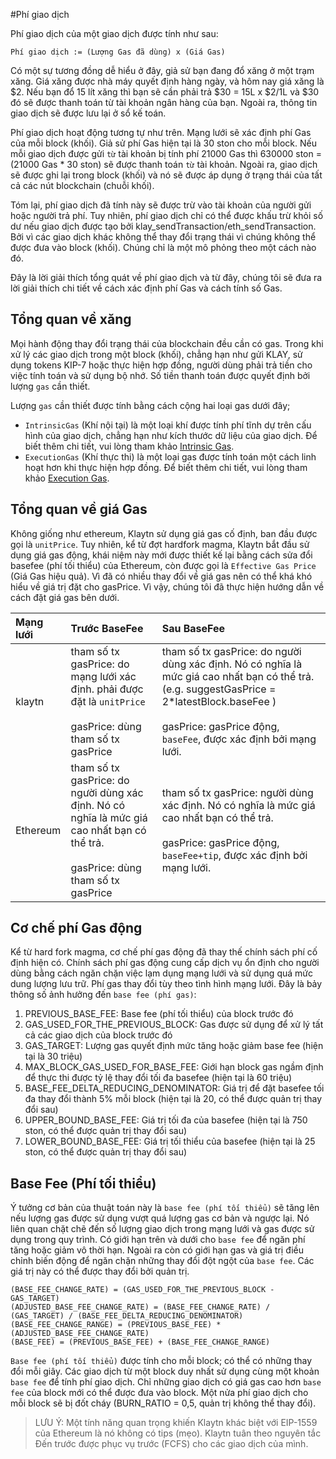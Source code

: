 #Phí giao dịch

Phí giao dịch của một giao dịch được tính như sau:

```text
Phí giao dịch := (Lượng Gas đã dùng) x (Giá Gas)
```

Có một sự tương đồng dễ hiểu ở đây, giả sử bạn đang đổ xăng ở một trạm xăng. Giá xăng được nhà máy quyết định hàng ngày, và hôm nay giá xăng là $2. Nếu bạn đổ 15 lít xăng thì bạn sẽ cần phải trả $30 = 15L x $2/1L và $30 đó sẽ được thanh toán từ tài khoản ngân hàng của bạn. Ngoài ra, thông tin giao dịch sẽ được lưu lại ở sổ kế toán.

Phí giao dịch hoạt động tương tự như trên. Mạng lưới sẽ xác định phí Gas của mỗi block (khối). Giả sử phí Gas hiện tại là 30 ston cho mỗi block. Nếu mỗi giao dịch được gửi `từ` tài khoản bị tính phí 21000 Gas thì 630000 ston = (21000 Gas * 30 ston) sẽ được thanh toán `từ` tài khoản. Ngoài ra, giao dịch sẽ được ghi lại trong block (khối) và nó sẽ được áp dụng ở trạng thái của tất cả các nút blockchain (chuỗi khối).

Tóm lại, phí giao dịch đã tính này sẽ được trừ vào tài khoản của người gửi hoặc người trả phí. Tuy nhiên, phí giao dịch chỉ có thể được khấu trừ khỏi số dư nếu giao dịch được tạo bởi klay_sendTransaction/eth_sendTransaction. Bởi vì các giao dịch khác không thể thay đổi trạng thái vì chúng không thể được đưa vào block (khối). Chúng chỉ là một mô phỏng theo một cách nào đó.

Đây là lời giải thích tổng quát về phí giao dịch và từ đây, chúng tôi sẽ đưa ra lời giải thích chi tiết về cách xác định phí Gas và cách tính số Gas.

## Tổng quan về xăng <a id="gas-overview"></a>

Mọi hành động thay đổi trạng thái của blockchain đều cần có gas. Trong khi xử lý các giao dịch trong một block (khối), chẳng hạn như gửi KLAY, sử dụng tokens KIP-7 hoặc thực hiện hợp đồng, người dùng phải trả tiền cho việc tính toán và sử dụng bộ nhớ. Số tiền thanh toán được quyết định bởi lượng `gas` cần thiết.

Lượng `gas` cần thiết được tính bằng cách cộng hai loại gas dưới đây;

* `IntrinsicGas` (Khí nội tại) là một loại khí được tính phí tĩnh dự trên cấu hình của giao dịch, chẳng hạn như kích thước dữ liệu của giao dịch. Để biết thêm chi tiết, vui lòng tham khảo [Intrinsic Gas](intrinsic-gas.md).
* `ExecutionGas` (Khí thực thi) là một loại gas được tính toán một cách linh hoạt hơn khi thực hiện hợp đồng. Để biết thêm chi tiết, vui lòng tham khảo [Execution Gas](execution-gas.md).

## Tổng quan về giá Gas <a id="gas-price-overview"></a>

Không giống như ethereum, Klaytn sử dụng giá gas cố định, ban đầu được gọi là `unitPrice`. Tuy nhiên, kể từ đợt hardfork magma, Klaytn bắt đầu sử dụng giá gas động, khái niệm này mới được thiết kế lại bằng cách sửa đổi basefee (phí tối thiểu) của Ethereum, còn được gọi là `Effective Gas Price` (Giá Gas hiệu quả). Vì đã có nhiều thay đổi về giá gas nên có thể khá khó hiểu về giá trị đặt cho gasPrice. Vì vậy, chúng tôi đã thực hiện hướng dẫn về cách đặt giá gas bên dưới.

| Mạng lưới | Trước BaseFee | Sau BaseFee |
| :--- | :--- | :--- |
| klaytn | tham số tx gasPrice: do mạng lưới xác định. phải được đặt là `unitPrice` <br/> <br/> gasPrice: dùng tham số tx gasPrice | tham số tx gasPrice: do người dùng xác định. Nó có nghĩa là mức giá cao nhất bạn có thể trả.  (e.g. suggestGasPrice = 2*latestBlock.baseFee ) <br/> <br/> gasPrice: gasPrice động, `baseFee`, được xác định bởi mạng lưới.|
| Ethereum | tham số tx gasPrice: do người dùng xác định. Nó có nghĩa là mức giá cao nhất bạn có thể trả. <br/> <br/> gasPrice: dùng tham số tx gasPrice | tham số tx gasPrice: người dùng xác định. Nó có nghĩa là mức giá cao nhất bạn có thể trả. <br/> <br/> gasPrice: gasPrice động, `baseFee+tip`, được xác định bởi mạng lưới. |


## Cơ chế phí Gas động <a id="dynamic-gas-fee-mechanism"></a>

Kể từ hard fork magma, cơ chế phí gas động đã thay thế chính sách phí cố định hiện có. Chính sách phí gas động cung cấp dịch vụ ổn định cho người dùng bằng cách ngăn chặn việc lạm dụng mạng lưới và sử dụng quá mức dung lượng lưu trữ. Phí gas thay đổi tùy theo tình hình mạng lưới. Đây là bảy thông số ảnh hưởng đến `base fee (phí gas)`:

1. PREVIOUS_BASE_FEE: Base fee (phí tối thiểu) của block trước đó
2. GAS_USED_FOR_THE_PREVIOUS_BLOCK: Gas được sử dụng để xử lý tất cả các giao dịch của block trước đó
3. GAS_TARGET: Lượng gas quyết định mức tăng hoặc giảm base fee (hiện tại là 30 triệu)
4. MAX_BLOCK_GAS_USED_FOR_BASE_FEE: Giới hạn block gas ngầm định để thực thi được tỷ lệ thay đổi tối đa basefee (hiện tại là 60 triệu)
5. BASE_FEE_DELTA_REDUCING_DENOMINATOR: Giá trị để đặt basefee tối đa thay đổi thành 5% mỗi block (hiện tại là 20, có thể được quản trị thay đổi sau)
6. UPPER_BOUND_BASE_FEE: Giá trị tối đa của basefee (hiện tại là 750 ston, có thể được quản trị thay đổi sau)
7. LOWER_BOUND_BASE_FEE: Giá trị tối thiểu của basefee (hiện tại là 25 ston, có thể được quản trị thay đổi sau)


## Base Fee (Phí tối thiểu) <a id="base-fee"></a>

Ý tưởng cơ bản của thuật toán này là `base fee (phí tối thiểu)` sẽ tăng lên nếu lượng gas được sử dụng vượt quá lượng gas cơ bản và ngược lại. Nó liên quan chặt chẽ đến số lượng giao dịch trong mạng lưới và gas được sử dụng trong quy trình. Có giới hạn trên và dưới cho `base fee` để ngăn phí tăng hoặc giảm vô thời hạn. Ngoài ra còn có giới hạn gas và giá trị điều chỉnh biến động để ngăn chặn những thay đổi đột ngột của `base fee`. Các giá trị này có thể được thay đổi bởi quản trị.

```text
(BASE_FEE_CHANGE_RATE) = (GAS_USED_FOR_THE_PREVIOUS_BLOCK - GAS_TARGET)
(ADJUSTED_BASE_FEE_CHANGE_RATE) = (BASE_FEE_CHANGE_RATE) / (GAS_TARGET) / (BASE_FEE_DELTA_REDUCING_DENOMINATOR)
(BASE_FEE_CHANGE_RANGE) = (PREVIOUS_BASE_FEE) * (ADJUSTED_BASE_FEE_CHANGE_RATE)
(BASE_FEE) = (PREVIOUS_BASE_FEE) + (BASE_FEE_CHANGE_RANGE) 
```

`Base fee (phí tối thiểu)` được tính cho mỗi block; có thể có những thay đổi mỗi giây. Các giao dịch từ một block duy nhất sử dụng cùng một khoản `base fee` để tính phí giao dịch. Chỉ những giao dịch có giá gas cao hơn `base fee` của block mới có thể được đưa vào block. Một nửa phí giao dịch cho mỗi block sẽ bị đốt cháy (BURN_RATIO = 0,5, quản trị không thể thay đổi).

>LƯU Ý: Một tính năng quan trọng khiến Klaytn khác biệt với EIP-1559 của Ethereum là nó không có tips (mẹo). Klaytn tuân theo nguyên tắc Đến trước được phục vụ trước (FCFS) cho các giao dịch của mình.
